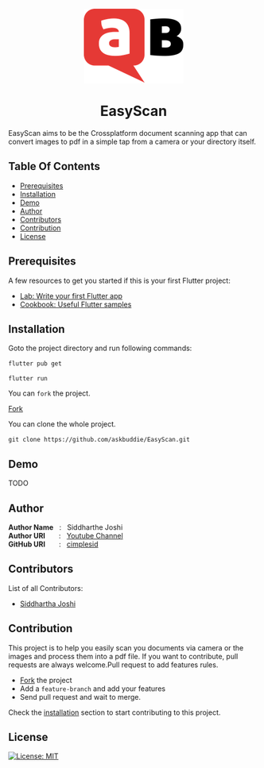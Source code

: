 <p align="center">
    <a href="https://www.askbuddie.com">
        <img src="https://raw.githubusercontent.com/askbuddie/readme/master/ask-buddie-icon-200x150.png" align="center" alt="askbuddie-icon"/>
    </a>
</p>
<h1 align="center" style="border: 0;"> EasyScan </h1>

EasyScan aims to be the Crossplatform document scanning app that can convert images to pdf in a simple tap from a camera or your directory itself.


## Table Of Contents
 - [Prerequisites](#prerequisites)
 - [Installation](#installation)
 - [Demo](#demo)
 - [Author](#author)
 - [Contributors](#contributors)
 - [Contribution](#contribution)
 - [License](#license)
 
## Prerequisites
 
A few resources to get you started if this is your first Flutter project:

- [Lab: Write your first Flutter app](https://flutter.dev/docs/get-started/codelab)
- [Cookbook: Useful Flutter samples](https://flutter.dev/docs/cookbook)

## Installation

Goto the project  directory and run following commands:

```
flutter pub get
```

```
flutter run
```

You can `fork` the project.

[Fork](https://github.com/askbuddie/EasyScan/fork)

You can clone the whole project.

```
git clone https://github.com/askbuddie/EasyScan.git
```
 
## Demo

TODO
 
 
## Author

**Author Name** &nbsp; : &nbsp; Siddharthe Joshi <br>
**Author URI** &nbsp; &nbsp; &nbsp; : &nbsp; [Youtube Channel](https://www.youtube.com/cimplesid) <br>
**GitHub URI** &nbsp; &nbsp; &nbsp; : &nbsp; [cimplesid](https://github.com/cimplesid)
 
## Contributors

List of all Contributors:
- [Siddhartha Joshi](https://github.com/cimplesid)
 
## Contribution

This project is to help you easily scan you documents via camera or the images and process them into a pdf file. If you want to contribute, pull requests are always welcome.Pull request to add features rules.

- [Fork](https://github.com/askbuddie/EasyScan/fork) the project
- Add a `feature-branch` and add your features
- Send pull request and wait to merge.

Check the [installation](#installation) section to start contributing to this project.



## License

[![License: MIT](https://img.shields.io/badge/License-MIT-red.svg)](https://opensource.org/licenses/MIT)

